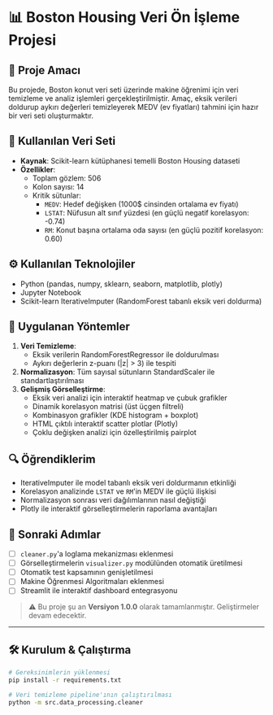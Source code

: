 # 📊 Boston Housing Veri Ön İşleme Projesi

## 🚀 Proje Amacı
Bu projede, Boston konut veri seti üzerinde makine öğrenimi için veri temizleme ve analiz işlemleri gerçekleştirilmiştir. Amaç, eksik verileri doldurup aykırı değerleri temizleyerek MEDV (ev fiyatları) tahmini için hazır bir veri seti oluşturmaktır.

## 📁 Kullanılan Veri Seti
- **Kaynak**: Scikit-learn kütüphanesi temelli Boston Housing dataseti
- **Özellikler**:
  - Toplam gözlem: 506
  - Kolon sayısı: 14
  - Kritik sütunlar:
    - `MEDV`: Hedef değişken (1000$ cinsinden ortalama ev fiyatı)
    - `LSTAT`: Nüfusun alt sınıf yüzdesi (en güçlü negatif korelasyon: -0.74)
    - `RM`: Konut başına ortalama oda sayısı (en güçlü pozitif korelasyon: 0.60)

## ⚙ Kullanılan Teknolojiler
- Python (pandas, numpy, sklearn, seaborn, matplotlib, plotly)
- Jupyter Notebook
- Scikit-learn IterativeImputer (RandomForest tabanlı eksik veri doldurma)

## 🧠 Uygulanan Yöntemler
1. **Veri Temizleme**:
   - Eksik verilerin RandomForestRegressor ile doldurulması
   - Aykırı değerlerin z-puanı (|z| > 3) ile tespiti
2. **Normalizasyon**: Tüm sayısal sütunların StandardScaler ile standartlaştırılması
3. **Gelişmiş Görselleştirme**:
   - Eksik veri analizi için interaktif heatmap ve çubuk grafikler
   - Dinamik korelasyon matrisi (üst üçgen filtreli)
   - Kombinasyon grafikler (KDE histogram + boxplot)
   - HTML çıktılı interaktif scatter plotlar (Plotly)
   - Çoklu değişken analizi için özelleştirilmiş pairplot

## 🔍 Öğrendiklerim
- IterativeImputer ile model tabanlı eksik veri doldurmanın etkinliği
- Korelasyon analizinde `LSTAT` ve `RM`'in MEDV ile güçlü ilişkisi
- Normalizasyon sonrası veri dağılımlarının nasıl değiştiği
- Plotly ile interaktif görselleştirmelerin raporlama avantajları

## 📌 Sonraki Adımlar
- [ ] `cleaner.py`'a loglama mekanizması eklenmesi
- [ ] Görselleştirmelerin `visualizer.py` modülünden otomatik üretilmesi
- [ ] Otomatik test kapsamının genişletilmesi
- [ ] Makine Öğrenmesi Algoritmaları eklenmesi
- [ ] Streamlit ile interaktif dashboard entegrasyonu

> ⚠ Bu proje şu an **Versiyon 1.0.0** olarak tamamlanmıştır. Geliştirmeler devam edecektir.

---

## 🛠 Kurulum & Çalıştırma
```bash
# Gereksinimlerin yüklenmesi
pip install -r requirements.txt

# Veri temizleme pipeline'ının çalıştırılması
python -m src.data_processing.cleaner
